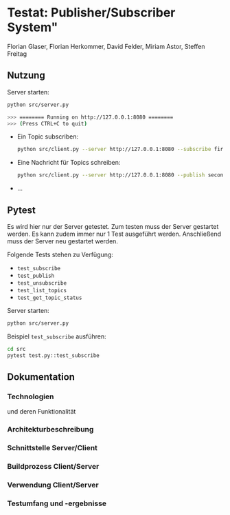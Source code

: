 # Testat: Publisher/Subscriber System"

Florian Glaser, Florian Herkommer, David Felder, Miriam Astor, Steffen Freitag

## Nutzung

Server starten:

```bash
python src/server.py

>>> ======== Running on http://127.0.0.1:8080 ========
>>> (Press CTRL+C to quit)
```

- Ein Topic subscriben:

  ```bash
  python src/client.py --server http://127.0.0.1:8080 --subscribe first_topic second_topic
  ```
  
- Eine Nachricht für Topics schreiben:

  ```bash
  python src/client.py --server http://127.0.0.1:8080 --publish second_topic --message "Hello World Message"
  ```

- ...

## Pytest
Es wird hier nur der Server getestet. Zum testen muss der Server gestartet werden. Es kann zudem immer nur 1 Test ausgeführt werden. Anschließend muss der Server neu gestartet werden.

Folgende Tests stehen zu Verfügung:
- `test_subscribe`
- `test_publish`
- `test_unsubscribe`
- `test_list_topics`
- `test_get_topic_status`

Server starten:
```bash
python src/server.py
```

Beispiel `test_subscribe` ausführen:
```bash
cd src
pytest test.py::test_subscribe
```

## Dokumentation

### Technologien

und deren Funktionalität

### Architekturbeschreibung

### Schnittstelle Server/Client

### Buildprozess Client/Server

### Verwendung Client/Server

### Testumfang und -ergebnisse

